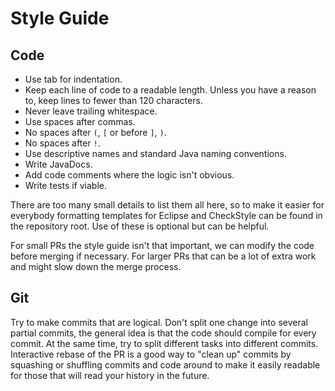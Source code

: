 # Style Guide

## Code

*   Use tab for indentation.
*   Keep each line of code to a readable length. Unless you have a reason to, keep lines to fewer than 120 characters.
*   Never leave trailing whitespace.
*   Use spaces after commas.
*   No spaces after `(`, `[` or before `]`, `)`.
*   No spaces after `!`.
*   Use descriptive names and standard Java naming conventions.
*   Write JavaDocs.
*   Add code comments where the logic isn't obvious.
*   Write tests if viable.

There are too many small details to list them all here, so to make it easier for everybody formatting templates for Eclipse and CheckStyle can be found in the repository root. Use of these is optional but can be helpful.

For small PRs the style guide isn't that important, we can modify the code before merging if necessary. For larger PRs that can be a lot of extra work and might slow down the merge process.

## Git

Try to make commits that are logical. Don't split one change into several partial commits, the general idea is that the code should compile for every commit. At the same time, try to split different tasks into different commits. Interactive rebase of the PR is a good way to "clean up" commits by squashing or shuffling commits and code around to make it easily readable for those that will read your history in the future.
